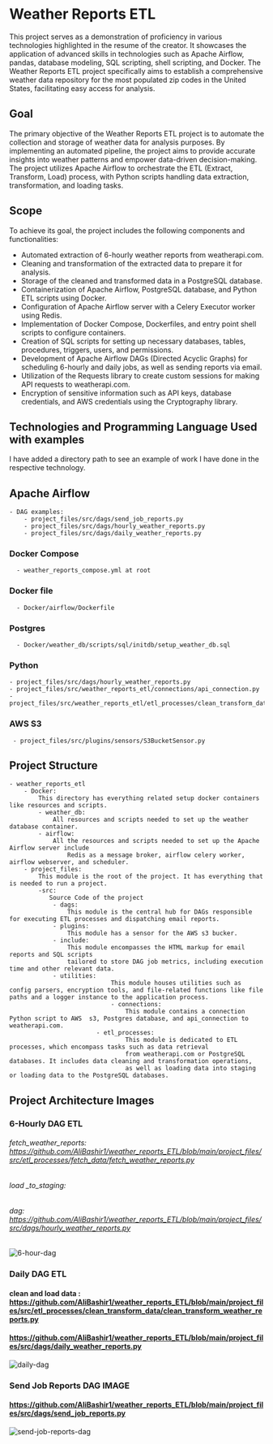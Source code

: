 # Weather Reports ETL

This project serves as a demonstration of proficiency in various technologies highlighted in the resume of the creator. It showcases the application of advanced skills in technologies such as Apache Airflow, pandas, database modeling, SQL scripting, shell scripting, and Docker. The Weather Reports ETL project specifically aims to establish a comprehensive weather data repository for the most populated zip codes in the United States, facilitating easy access for analysis.

## Goal

The primary objective of the Weather Reports ETL project is to automate the collection and storage of weather data for analysis purposes. By implementing an automated pipeline, the project aims to provide accurate insights into weather patterns and empower data-driven decision-making. The project utilizes Apache Airflow to orchestrate the ETL (Extract, Transform, Load) process, with Python scripts handling data extraction, transformation, and loading tasks.

## Scope

To achieve its goal, the project includes the following components and functionalities:

- Automated extraction of 6-hourly weather reports  from weatherapi.com.
- Cleaning and transformation of the extracted data to prepare it for analysis.
- Storage of the cleaned and transformed data in a PostgreSQL database.
- Containerization of Apache Airflow, PostgreSQL database, and Python ETL scripts using Docker.
- Configuration of Apache Airflow server with a Celery Executor worker using Redis.
- Implementation of Docker Compose, Dockerfiles, and entry point shell scripts to configure containers.
- Creation of SQL scripts for setting up necessary databases, tables, procedures, triggers, users, and permissions.
- Development of Apache Airflow DAGs (Directed Acyclic Graphs) for scheduling 6-hourly and daily jobs, as well as sending reports via email.
- Utilization of the Requests library to create custom sessions for making API requests to weatherapi.com.
- Encryption of sensitive information such as API keys, database credentials, and AWS credentials using the Cryptography library.

## Technologies and Programming Language Used with examples
I have added a directory path to see an example of work I have done in the respective technology.

## Apache Airflow
	- DAG examples:
  		- project_files/src/dags/send_job_reports.py
  		- project_files/src/dags/hourly_weather_reports.py
  		- project_files/src/dags/daily_weather_reports.py

	
### Docker Compose
      - weather_reports_compose.yml at root 
### Docker file
	  - Docker/airflow/Dockerfile
### Postgres 
	  - Docker/weather_db/scripts/sql/initdb/setup_weather_db.sql
### Python
	- project_files/src/dags/hourly_weather_reports.py
	- project_files/src/weather_reports_etl/connections/api_connection.py
	- project_files/src/weather_reports_etl/etl_processes/clean_transform_data/clean_transform_weather_reports.py
	
		
### AWS S3
	 - project_files/src/plugins/sensors/S3BucketSensor.py

## Project Structure

	- weather_reports_etl
		- Docker: 
  			This directory has everything related setup docker containers like resources and scripts.
			- weather_db: 
   				All resources and scripts needed to set up the weather database container.			
			- airflow: 
   				All the resources and scripts needed to set up the Apache Airflow server include 
       				Redis as a message broker, airflow celery worker, airflow webserver, and scheduler.
		- project_files: 
  			This module is the root of the project. It has everything that is needed to run a project.
			-src: 
   			   Source Code of the project
				- dags: 
				    This module is the central hub for DAGs responsible for executing ETL processes and dispatching email reports.
				- plugins: 
				    This module has a sensor for the AWS s3 bucker. 
				- include: 
				    This module encompasses the HTML markup for email reports and SQL scripts 
				    tailored to store DAG job metrics, including execution time and other relevant data.		
				- utilities:
                                This module houses utilities such as config parsers, encryption tools, and file-related functions like file   paths and a logger instance to the application process.
                                - connections:
                                    This module contains a connection Python script to AWS  s3, Postgres database, and api_connection to weatherapi.com.
                            - etl_processes: 
                                    This module is dedicated to ETL processes, which encompass tasks such as data retrieval
                                    from weatherapi.com or PostgreSQL databases. It includes data cleaning and transformation operations, 
                                    as well as loading data into staging or loading data to the PostgreSQL databases.
              
## Project Architecture Images
### 6-Hourly DAG ETL
###### fetch_weather_reports:  https://github.com/AliBashir1/weather_reports_ETL/blob/main/project_files/src/etl_processes/fetch_data/fetch_weather_reports.py
###### load _to_staging: 
###### dag:  https://github.com/AliBashir1/weather_reports_ETL/blob/main/project_files/src/dags/hourly_weather_reports.py

![6-hour-dag](https://github.com/AliBashir1/weather_reports_ETL/tree/main/assets/img/6-hourly-dag-image.png)
### Daily DAG ETL 
####  clean and load data :  https://github.com/AliBashir1/weather_reports_ETL/blob/main/project_files/src/etl_processes/clean_transform_data/clean_transform_weather_reports.py
#### https://github.com/AliBashir1/weather_reports_ETL/blob/main/project_files/src/dags/daily_weather_reports.py
![daily-dag](https://github.com/AliBashir1/weather_reports_ETL/assets/img/daily-dag-image.png)
### Send Job Reports DAG IMAGE
#### https://github.com/AliBashir1/weather_reports_ETL/blob/main/project_files/src/dags/send_job_reports.py
![send-job-reports-dag](https://github.com/AliBashir1/weather_reports_ETL/assets/img/send-job-reports-dag-image.png)


		

